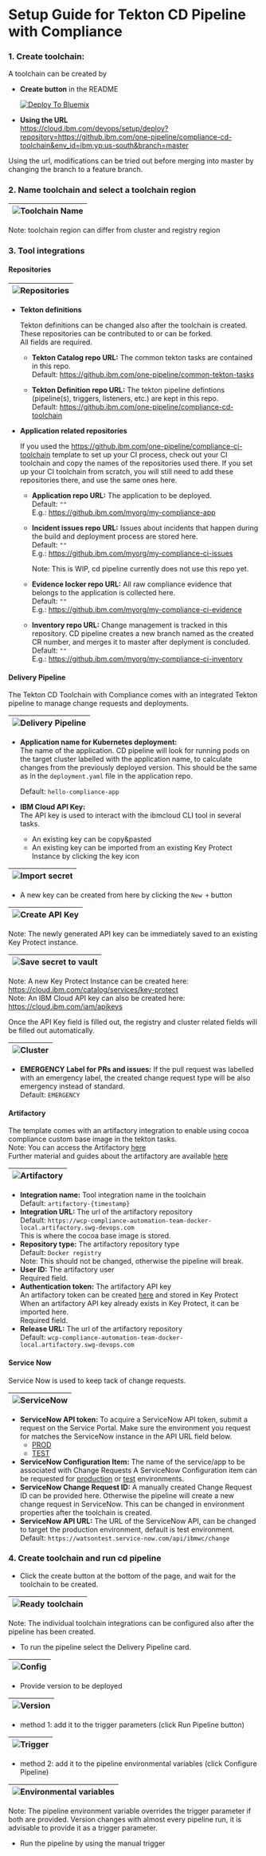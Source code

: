 # Setup Guide for Tekton CD Pipeline with Compliance

### 1. Create toolchain:

A toolchain can be created by
* **Create button** in the README

   [![Deploy To Bluemix](https://console.bluemix.net/devops/graphics/create_toolchain_button.png)](https://cloud.ibm.com/devops/setup/deploy?repository=https://github.ibm.com/one-pipeline/compliance-cd-toolchain&env_id=ibm:yp:us-south)

* **Using the URL**  
<https://cloud.ibm.com/devops/setup/deploy?repository=https://github.ibm.com/one-pipeline/compliance-cd-toolchain&env_id=ibm:yp:us-south&branch=master>

Using the url, modifications can be tried out before merging into master by changing the branch to a feature branch.

### 2. Name toolchain and select a toolchain region

| ![Toolchain Name](https://github.ibm.com/one-pipeline/docs/blob/master/assets/compliance-cd-toolchain/name.png) |
| :--: | 

Note: toolchain region can differ from cluster and registry region

### 3. Tool integrations

#### Repositories

| ![Repositories](https://github.ibm.com/one-pipeline/docs/blob/master/assets/compliance-cd-toolchain/repositories.png) |
| :--: | 

- **Tekton definitions**

    Tekton definitions can be changed also after the toolchain is created. These repositories can be contributed to or can be forked.  
    All fields are required.

    - **Tekton Catalog repo URL:**
        The common tekton tasks are contained in this repo.  
        Default: <https://github.ibm.com/one-pipeline/common-tekton-tasks>

    - **Tekton Definition repo URL:**
        The tekton pipeline defintions (pipeline(s), triggers, listeners, etc.) are kept in this repo.  
        Default: <https://github.ibm.com/one-pipeline/compliance-cd-toolchain> 

- **Application related repositories**

    If you used the <https://github.ibm.com/one-pipeline/compliance-ci-toolchain> template to set up your CI process, check out your CI toolchain and copy the names of the repositories used there.
    If you set up your CI toolchain from scratch, you will still need to add these repositories there, and use the same ones here.

    - **Application repo URL:** The application to be deployed.  
        Default: `""`  
        E.g.: <https://github.ibm.com/myorg/my-compliance-app>

    - **Incident issues repo URL:** Issues about incidents that happen during the build and deployment process are stored here.    
        Default: `""`  
        E.g.: <https://github.ibm.com/myorg/my-compliance-ci-issues>
        
        Note: This is WIP, cd pipeline currently does not use this repo yet.

    - **Evidence locker repo URL:** All raw compliance evidence that belongs to the application is collected here.  
        Default: `""`     
        E.g.: <https://github.ibm.com/myorg/my-compliance-ci-evidence>  

    - **Inventory repo URL:** Change management is tracked in this repository. CD pipeline creates a new branch named as the created CR number, and merges it to master after deplyment is concluded.
        Default: `""`  
        E.g.: <https://github.ibm.com/myorg/my-compliance-ci-inventory>


#### Delivery Pipeline
The Tekton CD Toolchain with Compliance comes with an integrated Tekton pipeline to manage change requests and deployments.

| ![Delivery Pipeline](https://github.ibm.com/one-pipeline/docs/blob/master/assets/compliance-cd-toolchain/pipeline.png) |
| :--: | 

- **Application name for Kubernetes deployment:**  
The name of the application. CD pipeline will look for running pods on the target cluster labelled with the application name, to calculate changes from the previously deployed version.
This should be the same as in the `deployment.yaml` file in the application repo.

    Default: `hello-compliance-app`
    
- **IBM Cloud API Key:**  
The API key is used to interact with the ibmcloud CLI tool in several tasks.

    - An existing key can be copy&pasted
    - An existing key can be imported from an existing Key Protect Instance by clicking the key icon 
    
| ![Import secret](https://github.ibm.com/one-pipeline/docs/blob/master/assets/compliance-cd-toolchain/import-key.png) |
| :--: | 
    
   - A new key can be created from here by clicking the `New +` button
    
| ![Create API Key](https://github.ibm.com/one-pipeline/docs/blob/master/assets/compliance-cd-toolchain/create-api-key.png) |
| :--: | 
    
   Note: The newly generated API key can be immediately saved to an existing Key Protect instance.
    
| ![Save secret to vault](https://github.ibm.com/one-pipeline/docs/blob/master/assets/compliance-cd-toolchain/save-to-vault.png) |
| :--: | 
    
   Note: A new Key Protect Instance can be created here: <https://cloud.ibm.com/catalog/services/key-protect>  
   Note: An IBM Cloud API key can also be created here: <https://cloud.ibm.com/iam/apikeys>  
   
   Once the API Key field is filled out, the registry and cluster related fields will be filled out automatically.
    
| ![Cluster](https://github.ibm.com/one-pipeline/docs/blob/master/assets/compliance-cd-toolchain/cluster.png) |
| :--: | 
    
- **EMERGENCY Label for PRs and issues:** If the pull request was labelled with an emergency label, the created change request type will be also emergency instead of standard.  
    Default: `EMERGENCY`
    
#### Artifactory

The template comes with an artifactory integration to enable using cocoa compliance custom base image in the tekton tasks.  
Note: You can access the Artifactory [here](https://eu.artifactory.swg-devops.com/artifactory/webapp/#/home)  
      Further material and guides about the artifactory are available [here](https://taas.w3ibm.mybluemix.net/guides#artifactory)  

| ![Artifactory](https://github.ibm.com/one-pipeline/docs/blob/master/assets/compliance-cd-toolchain/artifactory.png) |
| :--: | 

- **Integration name:**  Tool integration name in the toolchain  
    Default: `artifactory-{timestamp}`
- **Integration URL:**  The url of the artifactory repository  
    Default: `https://wcp-compliance-automation-team-docker-local.artifactory.swg-devops.com`  
    This is where the cocoa base image is stored.
- **Repository type:**  The artifactory repository type  
    Default: `Docker registry`  
    Note: This should not be changed, otherwise the pipeline will break.
- **User ID:** The artifactory user  
    Required field.
- **Authentication token:** The artifactory API key  
    An artifactory token can be created [here](https://eu.artifactory.swg-devops.com/artifactory/webapp/#/profile) and stored in Key Protect  
    When an artifactory API key already exists in Key Protect, it can be imported here.  
    Required field.
- **Release URL:**  The url of the artifactory repository  
    Default: `wcp-compliance-automation-team-docker-local.artifactory.swg-devops.com`

#### Service Now

Service Now is used to keep tack of change requests.

| ![ServiceNow](https://github.ibm.com/one-pipeline/docs/blob/master/assets/compliance-cd-toolchain/servicenow.png) |
| :--: | 
 
- **ServiceNow API token:** To acquire a ServiceNow API token, submit a request on the Service Portal. Make sure the environment you request for matches the ServiceNow instance in the API URL field below.
    - [PROD](https://watson.service-now.com/ess_portal?id=sc_cat_item&sys_id=02594e86db2c83408799327e9d961999)
    - [TEST](https://watsontest.service-now.com/ess_portal?id=sc_cat_item&sys_id=02594e86db2c83408799327e9d961999)
- **ServiceNow Configuration Item:** The name of the service/app to be associated with Change Requests
    A ServiceNow Configuration item can be requested for [production](https://watson.service-now.com/nav_to.do?uri=%2Fx_ibmwc_ssef_app.do%23!%2Fhome) or [test](https://watsontest.service-now.com/nav_to.do?uri=%2Fx_ibmwc_ssef_app.do%23!%2Fhome) environments.
- **ServiceNow Change Request ID:** A manually created Change Request ID can be provided here. Otherwise the pipeline will create a new change request in ServiceNow. This can be changed in environment properties after the toolchain is created.
- **ServiceNow API URL:** The URL of the ServiceNow API, can be changed to target the production environment, default is test environment.  
    Default: `https://watsontest.service-now.com/api/ibmwc/change`
    
### 4. Create toolchain and run cd pipeline

- Click the create button at the bottom of the page, and wait for the toolchain to be created.

| ![Ready toolchain](https://github.ibm.com/one-pipeline/docs/blob/master/assets/compliance-cd-toolchain/ready.png) |
| :--: | 
 
 Note: The individual toolchain integrations can be configured also after the pipeline has been created.
 
- To run the pipeline select the Delivery Pipeline card. 

| ![Config](https://github.ibm.com/one-pipeline/docs/blob/master/assets/compliance-cd-toolchain/config.png) |
| :--: | 
  
- Provide version to be deployed

| ![Version](https://github.ibm.com/one-pipeline/docs/blob/master/assets/compliance-cd-toolchain/version.png) |
| :--: | 
 
   - method 1: add it to the trigger parameters (click Run Pipeline button)
   
| ![Trigger](https://github.ibm.com/one-pipeline/docs/blob/master/assets/compliance-cd-toolchain/trigger.png) |
| :--: | 
 
   - method 2: add it to the pipeline environmental variables (click Configure Pipeline)
   
| ![Environmental variables](https://github.ibm.com/one-pipeline/docs/blob/master/assets/compliance-cd-toolchain/envs.png) |
| :--: | 
     
Note: The pipeline environment variable overrides the trigger parameter if both are provided. Version changes with almost every pipeline run, it is advisable to provide it as a trigger parameter.
 
 - Run the pipeline by using the manual trigger





